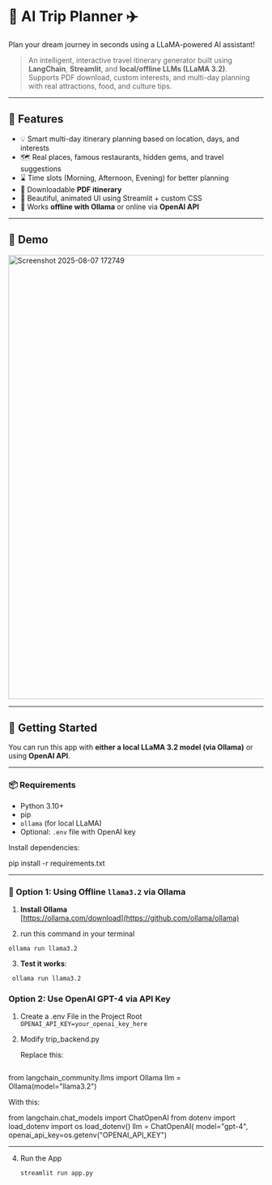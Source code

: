 # 🧠 AI Trip Planner ✈️  
Plan your dream journey in seconds using a LLaMA-powered AI assistant!

> An intelligent, interactive travel itinerary generator built using **LangChain**, **Streamlit**, and **local/offline LLMs (LLaMA 3.2)**.  
> Supports PDF download, custom interests, and multi-day planning with real attractions, food, and culture tips.

---

## 🌟 Features

- 💡 Smart multi-day itinerary planning based on location, days, and interests
- 🗺️ Real places, famous restaurants, hidden gems, and travel suggestions
- ⌛ Time slots (Morning, Afternoon, Evening) for better planning
- 🧾 Downloadable **PDF itinerary**
- 🎨 Beautiful, animated UI using Streamlit + custom CSS
- 🔌 Works **offline with Ollama** or online via **OpenAI API**

---

## 📸 Demo

<img width="1907" height="876" alt="Screenshot 2025-08-07 172749" src="https://github.com/user-attachments/assets/413cbfc5-3454-4109-9b76-d6cf956340ec" />

---

## 🚀 Getting Started

You can run this app with **either a local LLaMA 3.2 model (via Ollama)** or using **OpenAI API**.

---

### 📦 Requirements

- Python 3.10+
- pip
- `ollama` (for local LLaMA)
- Optional: `.env` file with OpenAI key

Install dependencies:

pip install -r requirements.txt

---

### 🧠 Option 1: Using Offline `llama3.2` via Ollama

1. **Install Ollama**  
   [https://ollama.com/download](https://github.com/ollama/ollama)

2. run this command in your terminal

  `ollama run llama3.2`

3. **Test it works**:
  
 ` ollama run llama3.2`

### Option 2: Use OpenAI GPT-4 via API Key
1. Create a .env File in the Project Root
 `OPENAI_API_KEY=your_openai_key_here`

2. Modify trip_backend.py

    Replace this:

    ```python
 from langchain_community.llms import Ollama
   llm = Ollama(model="llama3.2")

   With this:

   from langchain.chat_models import ChatOpenAI
    from dotenv import load_dotenv
    import os
    load_dotenv()
    llm = ChatOpenAI(
    model="gpt-4",
    openai_api_key=os.getenv("OPENAI_API_KEY")

   ---

4. Run the App

   `streamlit run app.py`




